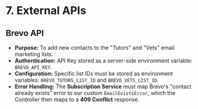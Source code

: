 # 7. External APIs

## Brevo API

* **Purpose:** To add new contacts to the "Tutors" and "Vets" email marketing lists.
* **Authentication:** API Key stored as a server-side environment variable: `BREVO_API_KEY`.
* **Configuration:** Specific list IDs must be stored as environment variables: `BREVO_TUTORS_LIST_ID` and `BREVO_VETS_LIST_ID`.
* **Error Handling:** The **Subscription Service** must map Brevo's "contact already exists" error to our custom `EmailExistsError`, which the Controller then maps to a **409 Conflict** response.
